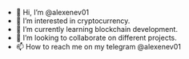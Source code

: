 - 👋 Hi, I’m @alexenev01
- 👀 I’m interested in cryptocurrency. 
- 🌱 I’m currently learning blockchain development. 
- 💞️ I’m looking to collaborate on different projects. 
- 📫 How to reach me on my telegram @alexenev01

<!---
alexenev01/alexenev01 is a ✨ special ✨ repository because its `README.md` (this file) appears on your GitHub profile.
You can click the Preview link to take a look at your changes.
--->
